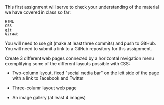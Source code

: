 This first assignment will serve to check your understanding of the material we have covered in class so far:

    HTML
    CSS
    git
    GitHub

You will need to use git (make at least three commits) and push to GitHub. You will need to submit a link to a GitHub repository for this assignment.

Create 3 different web pages connected by a horizontal navigation menu exemplifying some of the different layouts possible with CSS:

- Two-column layout, fixed "social media bar" on the left side of the page with a link to Facebook and Twitter

- Three-column layout web page

- An image gallery (at least 4 images)
